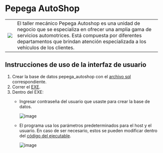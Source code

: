 # Pepega AutoShop

|       |                                                                                             |
| ----- | ------------------------------------------------------------------------------------------- |
| ![](https://cdn.7tv.app/emote/60b1832de3eb19a24fae6ca9/4x.webp)    | El taller mecánico Pepega Autoshop es una unidad de negocio que se especializa en ofrecer una amplia gama de servicios automotrices. Está compuesta por diferentes departamentos que brindan atención especializada a los vehículos de los clientes. |

## Instrucciones de uso de la interfaz de usuario
1. Crear la base de datos pepega_autoshop con el [archivo sql](PepegaBD.sql) correspondiente.
2. Correr el [EXE](PepegaAutoshop.exe).
3. Dentro del EXE:
   - Ingresar contraseña del usuario que usaste para crear la base de datos.


     ![image](https://github.com/lactaid/Pepega-AutoShop/assets/90157449/928e73f9-db44-4f62-a352-1d8ae1f00a2a)
   - El programa usa los parámetros predeterminados para el host y el usuario. En caso de ser necesario, estos se pueden modificar dentro del [código del ejecutable](Interfaz.py).


     ![image](https://github.com/lactaid/Pepega-AutoShop/assets/90157449/b0bec96e-0ed9-4233-b669-1bcd265d1ab5)
